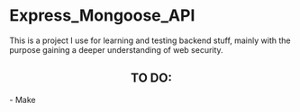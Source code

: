 # Express_Mongoose_API

This is a project I use for learning and testing backend stuff, mainly with the purpose gaining a deeper understanding of web security.

<h2 align="center">
TO DO:
</h2>
-   Make
